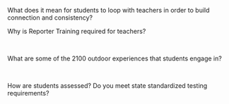 <p><span style=font-weight: 400;>What does it mean for students to loop with teachers in order to build connection and consistency?</span></p>  <p><span style=font-weight: 400;>Why is Reporter Training required for teachers?</span></p>  <p> </p>  <p><span style=font-weight: 400;>What are some of the 2100 outdoor experiences that students engage in?</span></p>  <p> </p>  <p><span style=font-weight: 400;>How are students assessed? Do you meet state standardized testing requirements?</span></p>